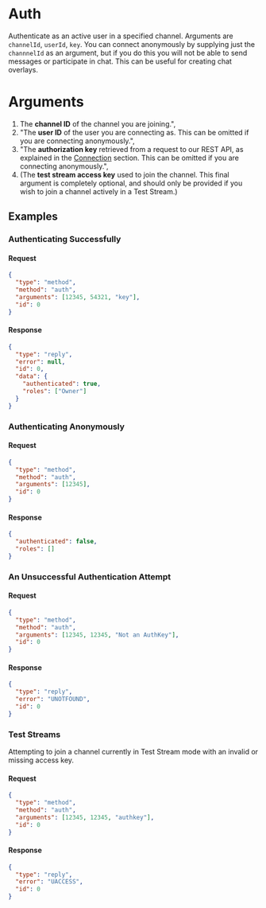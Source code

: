 # Auth

Authenticate as an active user in a specified channel. Arguments are `channelId`, `userId`, `key`. You can connect anonymously by supplying just the `channnelId` as an argument, but if you do this you will not be able to send messages or participate in chat. This can be useful for creating chat overlays.

# Arguments

1. The **channel ID** of the channel you are joining.",
1. "The **user ID** of the user you are connecting as. This can be omitted if you are connecting anonymously.",
1. "The **authorization key** retrieved from a request to our REST API, as explained in the [Connection](#chat__connection) section. This can be omitted if you are connecting anonymously.",
1. (The **test stream access key** used to join the channel. This final argument is completely optional, and should only be provided if you wish to join a channel actively in a Test Stream.)

## Examples

### Authenticating Successfully

#### Request

```json
{
  "type": "method",
  "method": "auth",
  "arguments": [12345, 54321, "key"],
  "id": 0
}
```

#### Response

```json
{
  "type": "reply",
  "error": null,
  "id": 0,
  "data": {
    "authenticated": true,
    "roles": ["Owner"]
  }
}
```

### Authenticating Anonymously

#### Request

```json
{
  "type": "method",
  "method": "auth",
  "arguments": [12345],
  "id": 0
}
```

#### Response

```json
{
  "authenticated": false,
  "roles": []
}
```

### An Unsuccessful Authentication Attempt

#### Request

```json
{
  "type": "method",
  "method": "auth",
  "arguments": [12345, 12345, "Not an AuthKey"],
  "id": 0
}
```

#### Response

```json
{
  "type": "reply",
  "error": "UNOTFOUND",
  "id": 0
}
```

### Test Streams

Attempting to join a channel currently in Test Stream mode with an invalid or missing access key.

#### Request

```json
{
  "type": "method",
  "method": "auth",
  "arguments": [12345, 12345, "authkey"],
  "id": 0
}
```

#### Response

```json
{
  "type": "reply",
  "error": "UACCESS",
  "id": 0
}
```
